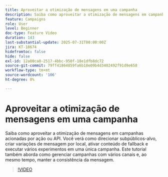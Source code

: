 ```yaml
---
title: Aproveitar a otimização de mensagens em uma campanha
description: Saiba como aproveitar a otimização de mensagens em campanhas acionadas por ação ou API. Você verá como direcionar subpúblicos-alvo, criar variações de mensagem por local, ativar conteúdo de fallback e executar vários experimentos em uma única campanha. Este tutorial também aborda como gerenciar campanhas com vários canais e, ao mesmo tempo, manter a consistência da mensagem.
feature: Campaigns
role: User
level: Beginner
doc-type: Feature Video
duration: 143
last-substantial-update: 2025-07-31T00:00:00Z
jira: KT-18674
hidefromtoc: false
hide: false
exl-id: 12a80ca8-2517-4bbc-950f-18e1dfb8dc72
source-git-commit: 79ff41864859fa6b18e09b4d3402492f91d9e658
workflow-type: tm+mt
source-wordcount: '106'
ht-degree: 0%

---
```


# Aproveitar a otimização de mensagens em uma campanha

Saiba como aproveitar a otimização de mensagens em campanhas acionadas por ação ou API. Você verá como direcionar subpúblicos-alvo, criar variações de mensagem por local, ativar conteúdo de fallback e executar vários experimentos em uma única campanha. Este tutorial também aborda como gerenciar campanhas com vários canais e, ao mesmo tempo, manter a consistência da mensagem.

>[!VIDEO](https://video.tv.adobe.com/v/3470368/?learn=on&enablevpops)

